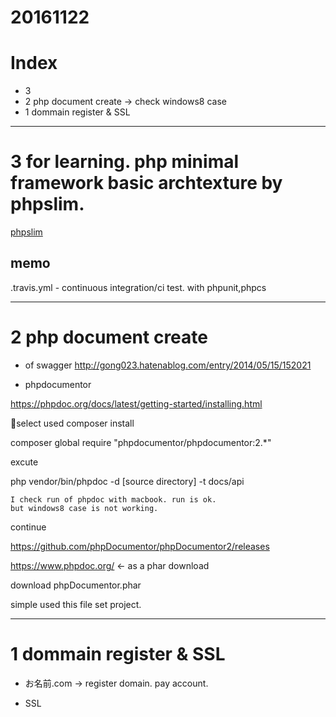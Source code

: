 # 20161122

# Index
- 3 
- 2 php document create -> check windows8 case
- 1 dommain register & SSL


----------------------
# 3 for learning. php minimal framework basic archtexture by phpslim.

[phpslim](https://github.com/slimphp/Slim)

## memo

.travis.yml - continuous integration/ci test. with phpunit,phpcs







----------------------
# 2 php document create 

- of swagger
http://gong023.hatenablog.com/entry/2014/05/15/152021

- phpdocumentor

https://phpdoc.org/docs/latest/getting-started/installing.html

select used composer install

composer global require "phpdocumentor/phpdocumentor:2.*"

excute

php vendor/bin/phpdoc -d [source directory] -t docs/api

    I check run of phpdoc with macbook. run is ok. 
    but windows8 case is not working.

continue


https://github.com/phpDocumentor/phpDocumentor2/releases

https://www.phpdoc.org/ <- as a phar download

download phpDocumentor.phar

simple used this file set project.



----------------------

# 1 dommain register & SSL

- お名前.com -> register domain.
pay account.

- SSL




